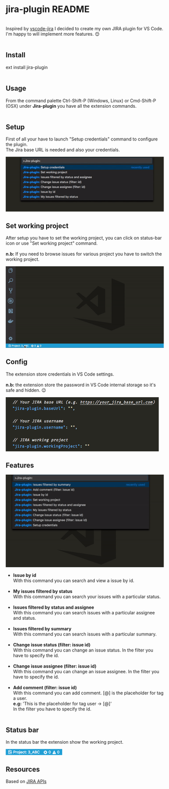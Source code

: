 # jira-plugin README

<br>Inspired by [vscode-jira](https://github.com/KnisterPeter/vscode-jira) I decided to create my own JIRA plugin for VS Code.<br>
I'm happy to will implement more features. :blush: <br><br>

## Install

ext install jira-plugin<br><br>

## Usage

From the command palette Ctrl-Shift-P (Windows, Linux) or Cmd-Shift-P (OSX) under <b>Jira-plugin</b> you have all the extension commands.<br><br>

## Setup

First of all your have to launch "Setup credentials" command to configure the plugin.<br>
The Jira base URL is needed and also your credentials.<br>

![Setup](images/setup.gif)

## Set working project

After setup you have to set the working project, you can click on status-bar icon or use "Set working project" command.<br><br>
<b>n.b:</b> If you need to browse issues for various project you have to switch the working project.<br>

![Set-working-project](images/set-working-project.gif)

## Config

The extension store credentials in VS Code settings.<br><br>
<b>n.b:</b> the extension store the password in VS Code internal storage so it's safe and hidden. :wink: <br>

![Settings](images/settings.png)

## Features

![Commands](images/commands.gif)

- <b>Issue by id</b><br>
  With this command you can search and view a issue by id.<br><br>
- <b>My issues filtered by status</b><br>
  With this command you can search your issues with a particular status.<br><br>
- <b>Issues filtered by status and assignee</b><br>
  With this command you can search issues with a particular assignee and status.<br><br>
- <b>Issues filtered by summary</b><br>
  With this command you can search issues with a particular summary.<br><br>
- <b>Change issue status (filter: issue id)</b><br>
  With this command you can change an issue status. In the filter you have to specify the id. <br><br>
- <b>Change issue assignee (filter: issue id)</b><br>
  With this command you can change an issue assignee. In the filter you have to specify the id.<br><br>
- <b>Add comment (filter: issue id)</b><br>
  With this command you can add comment. [@] is the placeholder for tag a user.<br><b>e.g:</b> 'This is the placeholder for tag user -> [@]'<br>In the filter you have to specify the id.<br><br>

## Status bar

In the status bar the extension show the working project. <br>

![StatusBar](images/status-bar.png)

## Resources

Based on [JIRA APIs](https://developer.atlassian.com/cloud/jira/platform/rest/)
